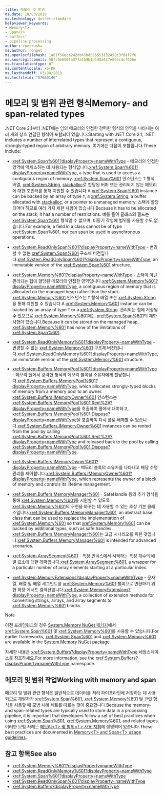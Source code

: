 ```yaml
---
title: 메모리 및 범위
ms.date: 10/03/2018
ms.technology: dotnet-standard
helpviewer_keywords:
- Memory<T>
- Span<T>
- buffers"
- pipeline processing
author: rpetrusha
ms.author: ronpet
ms.openlocfilehash: 1a61f56eca242db65bd555553132450c3f8af7f6
ms.sourcegitcommit: 58fc0e6564a37fa1b9b1b140a637e864c4cf696e
ms.translationtype: HT
ms.contentlocale: ko-KR
ms.lasthandoff: 03/08/2019
ms.locfileid: "57680146"
---
```

# <a name="memory--and-span-related-types"></a><span data-ttu-id="eaa09-102">메모리 및 범위 관련 형식</span><span class="sxs-lookup"><span data-stu-id="eaa09-102">Memory- and span-related types</span></span>

<span data-ttu-id="eaa09-103">.NET Core 2.1부터 .NET에는 임의 메모리의 인접한 강력한 형식의 영역을 나타내는 여러 개의 상호 연결된 형식이 포함되어 있습니다.</span><span class="sxs-lookup"><span data-stu-id="eaa09-103">Starting with .NET Core 2.1, .NET includes a number of interrelated types that represent a contiguous, strongly-typed region of arbitrary memory.</span></span> <span data-ttu-id="eaa09-104">여기에는 다음이 포함됩니다.</span><span class="sxs-lookup"><span data-stu-id="eaa09-104">These include:</span></span>

- <span data-ttu-id="eaa09-105"><xref:System.Span%601?displayProperty=nameWithType> - 메모리의 인접한 영역에 액세스하는 데 사용되는 형식입니다.</span><span class="sxs-lookup"><span data-stu-id="eaa09-105"><xref:System.Span%601?displayProperty=nameWithType>, a type that is used to access a contiguous region of memory.</span></span> <span data-ttu-id="eaa09-106"><xref:System.Span%601> 인스턴스는 `T` 형식 배열, <xref:System.String>, [stackalloc](~/docs/csharp/language-reference/keywords/stackalloc.md)로 할당된 버퍼 또는 관리되지 않는 메모리에 대한 포인터를 통해 지원할 수 있습니다.</span><span class="sxs-lookup"><span data-stu-id="eaa09-106">A <xref:System.Span%601> instance can be backed by an array of type `T`, a <xref:System.String>, a buffer allocated with [stackalloc](~/docs/csharp/language-reference/keywords/stackalloc.md), or a pointer to unmanaged memory.</span></span> <span data-ttu-id="eaa09-107">스택에 할당되어야 하므로 여러 가지 제한 사항이 있습니다.</span><span class="sxs-lookup"><span data-stu-id="eaa09-107">Because it has to be allocated on the stack, it has a number of restrictions.</span></span> <span data-ttu-id="eaa09-108">예를 들어 클래스의 필드는 <xref:System.Span%601> 형식일 수 없으며, 비동기 작업에 범위를 사용할 수도 없습니다.</span><span class="sxs-lookup"><span data-stu-id="eaa09-108">For example, a field in a class cannot be of type <xref:System.Span%601>, nor can span be used in asynchronous operations.</span></span>

- <span data-ttu-id="eaa09-109"><xref:System.ReadOnlySpan%601?displayProperty=nameWithType> - 변경할 수 없는 <xref:System.Span%601> 구조체 버전입니다.</span><span class="sxs-lookup"><span data-stu-id="eaa09-109"><xref:System.ReadOnlySpan%601?displayProperty=nameWithType>, an immutable version of the <xref:System.Span%601> structure.</span></span>

- <span data-ttu-id="eaa09-110"><xref:System.Memory%601?displayProperty=nameWithType> - 스택이 아닌 관리되는 힙에 할당된 메모리의 인접한 영역입니다.</span><span class="sxs-lookup"><span data-stu-id="eaa09-110"><xref:System.Memory%601?displayProperty=nameWithType>, a contiguous region of memory that is allocated on the managed heap rather than the stack.</span></span> <span data-ttu-id="eaa09-111"><xref:System.Memory%601> 인스턴스는 `T` 형식 배열 또는 <xref:System.String>을 통해 지원할 수 있습니다.</span><span class="sxs-lookup"><span data-stu-id="eaa09-111">A <xref:System.Memory%601> instance can be backed by an array of type `T` or a <xref:System.String>.</span></span> <span data-ttu-id="eaa09-112">관리되는 힙에 저장될 수 있으므로 <xref:System.Memory%601>에는 <xref:System.Span%601>의 제한 사항이 없습니다.</span><span class="sxs-lookup"><span data-stu-id="eaa09-112">Because it can be stored on the managed heap, <xref:System.Memory%601> has none of the limitations of <xref:System.Span%601>.</span></span>

- <span data-ttu-id="eaa09-113"><xref:System.ReadOnlyMemory%601?displayProperty=nameWithType> - 변경할 수 없는 <xref:System.Memory%601> 구조체 버전입니다.</span><span class="sxs-lookup"><span data-stu-id="eaa09-113"><xref:System.ReadOnlyMemory%601?displayProperty=nameWithType>, an immutable version of the <xref:System.Memory%601> structure.</span></span>

- <span data-ttu-id="eaa09-114"><xref:System.Buffers.MemoryPool%601?displayProperty=nameWithType> - 메모리 풀에서 강력한 형식의 메모리 블록을 소유자에게 할당합니다.</span><span class="sxs-lookup"><span data-stu-id="eaa09-114"><xref:System.Buffers.MemoryPool%601?displayProperty=nameWithType>, which allocates strongly-typed blocks of memory from a memory pool to an owner.</span></span> <span data-ttu-id="eaa09-115"><xref:System.Buffers.IMemoryOwner%601> 인스턴스는 <xref:System.Buffers.MemoryPool%601.Rent%2A?displayProperty=nameWithType>을 호출하여 풀에서 대여하고, <xref:System.Buffers.MemoryPool%601.Dispose?displayProperty=nameWithType>을 호출하여 다시 풀로 해제할 수 있습니다.</span><span class="sxs-lookup"><span data-stu-id="eaa09-115"><xref:System.Buffers.IMemoryOwner%601> instances can be rented from the pool by calling <xref:System.Buffers.MemoryPool%601.Rent%2A?displayProperty=nameWithType> and released back to the pool by calling <xref:System.Buffers.MemoryPool%601.Dispose?displayProperty=nameWithType>.</span></span>

- <span data-ttu-id="eaa09-116"><xref:System.Buffers.IMemoryOwner%601?displayProperty=nameWithType> - 메모리 블록의 소유자를 나타내고 해당 수명 관리를 제어합니다.</span><span class="sxs-lookup"><span data-stu-id="eaa09-116"><xref:System.Buffers.IMemoryOwner%601?displayProperty=nameWithType>, which represents the owner of a block of memory and controls its lifetime management.</span></span>

- <span data-ttu-id="eaa09-117"><xref:System.Buffers.MemoryManager%601> - SafeHandle 등의 추가 형식을 통해 <xref:System.Memory%601>를 지원할 수 있도록 <xref:System.Memory%601>의 구현을 바꾸는 데 사용할 수 있는 추상 기본 클래스입니다.</span><span class="sxs-lookup"><span data-stu-id="eaa09-117"><xref:System.Buffers.MemoryManager%601>, an abstract base class that can be used to replace the implementation of <xref:System.Memory%601> so that <xref:System.Memory%601> can be backed by additional types, such as safe handles.</span></span> <span data-ttu-id="eaa09-118"><xref:System.Buffers.MemoryManager%601>는 고급 시나리오를 위한 것입니다.</span><span class="sxs-lookup"><span data-stu-id="eaa09-118"><xref:System.Buffers.MemoryManager%601> is intended for advanced scenarios.</span></span>

- <span data-ttu-id="eaa09-119"><xref:System.ArraySegment%601> - 특정 인덱스에서 시작하는 특정 개수의 배열 요소에 대한 래퍼입니다.</span><span class="sxs-lookup"><span data-stu-id="eaa09-119"><xref:System.ArraySegment%601>, a wrapper for a particular number of array elements starting at a particular index.</span></span>

- <span data-ttu-id="eaa09-120"><xref:System.MemoryExtensions?displayProperty=nameWithType> - 문자열, 배열 및 배열 세그먼트를 <xref:System.Memory%601> 블록으로 변환하기 위한 확장 메서드 컬렉션입니다.</span><span class="sxs-lookup"><span data-stu-id="eaa09-120"><xref:System.MemoryExtensions?displayProperty=nameWithType>, a collection of extension methods for converting strings, arrays, and array segments to <xref:System.Memory%601> blocks.</span></span>

> [!NOTE]
> <span data-ttu-id="eaa09-121">이전 프레임워크의 경우 [System.Memory NuGet 패키지](https://www.nuget.org/packages/System.Memory/)에서 <xref:System.Span%601> 및 <xref:System.Memory%601>를 사용할 수 있습니다.</span><span class="sxs-lookup"><span data-stu-id="eaa09-121">For earlier frameworks, <xref:System.Span%601> and <xref:System.Memory%601> are available in the [System.Memory NuGet package](https://www.nuget.org/packages/System.Memory/).</span></span>

<span data-ttu-id="eaa09-122">자세한 내용은 <xref:System.Buffers?displayProperty=nameWithType> 네임스페이스를 참조하세요.</span><span class="sxs-lookup"><span data-stu-id="eaa09-122">For more information, see the <xref:System.Buffers?displayProperty=nameWithType> namespace.</span></span>

## <a name="working-with-memory-and-span"></a><span data-ttu-id="eaa09-123">메모리 및 범위 작업</span><span class="sxs-lookup"><span data-stu-id="eaa09-123">Working with memory and span</span></span>

<span data-ttu-id="eaa09-124">메모리 및 범위 관련 형식은 일반적으로 데이터를 처리 파이프라인에 저장하는 데 사용되므로 개발자가 <xref:System.Span%601>, <xref:System.Memory%601> 및 관련 형식을 사용할 때 모범 사례 세트를 따르는 것이 중요합니다.</span><span class="sxs-lookup"><span data-stu-id="eaa09-124">Because the memory- and span-related types are typically used to store data in a processing pipeline, it is important that developers follow a set of best practices when using <xref:System.Span%601>, <xref:System.Memory%601>, and related types.</span></span> <span data-ttu-id="eaa09-125">이러한 모범 사례는 [메모리\<T> 및 범위\<T> 사용 지침](memory-t-usage-guidelines.md)에 설명되어 있습니다.</span><span class="sxs-lookup"><span data-stu-id="eaa09-125">These best practices are documented in [Memory\<T> and Span\<T> usage guidelines](memory-t-usage-guidelines.md).</span></span>

## <a name="see-also"></a><span data-ttu-id="eaa09-126">참고 항목</span><span class="sxs-lookup"><span data-stu-id="eaa09-126">See also</span></span>

- <xref:System.Memory%601?displayProperty=nameWithType>
- <xref:System.ReadOnlyMemory%601?displayProperty=nameWithType>
- <xref:System.Span%601?displayProperty=nameWithType>
- <xref:System.ReadOnlySpan%601?displayProperty=nameWithType>
- <xref:System.Buffers?displayProperty=nameWithType>